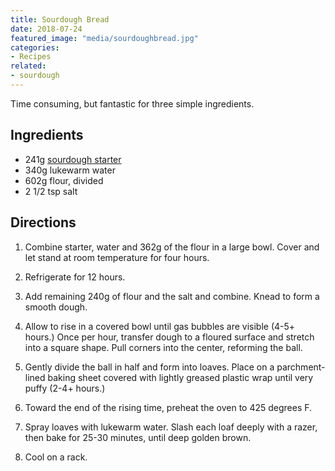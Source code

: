 ```yaml
---
title: Sourdough Bread
date: 2018-07-24
featured_image: "media/sourdoughbread.jpg"
categories:
- Recipes
related:
- sourdough
---
```


Time consuming, but fantastic for three simple ingredients.

## Ingredients

* 241g [sourdough starter](/sourdough-starter)
* 340g lukewarm water
* 602g flour, divided
* 2 1/2 tsp salt

## Directions

1. Combine starter, water and 362g of the flour in a large bowl. Cover and let stand at room temperature for four hours.

2. Refrigerate for 12 hours.

3. Add remaining 240g of flour and the salt and combine. Knead to form a smooth dough.

4. Allow to rise in a covered bowl until gas bubbles are visible (4-5+ hours.) Once per hour, transfer dough to a floured surface and stretch into a square shape. Pull corners into the center, reforming the ball.

5. Gently divide the ball in half and form into loaves. Place on a parchment-lined baking sheet covered with lightly greased plastic wrap until very puffy (2-4+ hours.)

6. Toward the end of the rising time, preheat the oven to 425 degrees F.

7. Spray loaves with lukewarm water. Slash each loaf deeply with a razer, then bake for 25-30 minutes, until deep golden brown.

8. Cool on a rack.

